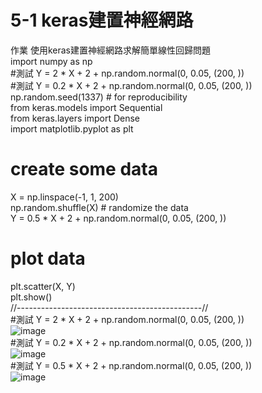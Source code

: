#  5-1 keras建置神經網路
作業
使用keras建置神經網路求解簡單線性回歸問題  
import numpy as np  
#測試 Y = 2 * X + 2 + np.random.normal(0, 0.05, (200, ))  
#測試 Y = 0.2 * X + 2 + np.random.normal(0, 0.05, (200, ))  
np.random.seed(1337)  # for reproducibility  
from keras.models import Sequential  
from keras.layers import Dense  
import matplotlib.pyplot as plt   
# create some data  
X = np.linspace(-1, 1, 200)  
np.random.shuffle(X)    # randomize the data  
Y = 0.5 * X + 2 + np.random.normal(0, 0.05, (200, ))  
# plot data  
plt.scatter(X, Y)  
plt.show()    
//----------------------------------------------//  
#測試 Y = 2 * X + 2 + np.random.normal(0, 0.05, (200, ))   
![image](https://github.com/SuWeizhe1124/3-19/blob/master/Kers%20%E6%B8%AC%E8%A9%A6/A1.png)     
#測試 Y = 0.2 * X + 2 + np.random.normal(0, 0.05, (200, ))   
![image](https://github.com/SuWeizhe1124/3-19/blob/master/Kers%20%E6%B8%AC%E8%A9%A6/A2.jpg)     
#測試 Y = 0.5 * X + 2 + np.random.normal(0, 0.05, (200, ))    
![image](https://github.com/SuWeizhe1124/3-19/blob/master/Kers%20%E6%B8%AC%E8%A9%A6/A3..jpg)     
